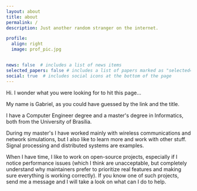```yaml
---
layout: about
title: about
permalink: /
description: Just another random stranger on the internet.

profile:
  align: right
  image: prof_pic.jpg


news: false  # includes a list of news items
selected_papers: false # includes a list of papers marked as "selected={true}"
social: true  # includes social icons at the bottom of the page
---
```


Hi. I wonder what you were looking for to hit this page...

My name is Gabriel, as you could have guessed by the link and the title. 

I have a Computer Engineer degree and a master's degree in Informatics, both from the University of Brasília.

During my master's I have worked mainly with wireless communications and network simulations, but I also like
to learn more and work with other stuff. Signal processing and distributed systems are examples.

When I have time, I like to work on open-source projects, especially if I notice performance issues 
(which I think are unacceptable, but completely understand why maintainers prefer to prioritize real features 
and making sure everything is working correctly). If you know one of such projects, send me a message and I will
take a look on what can I do to help.